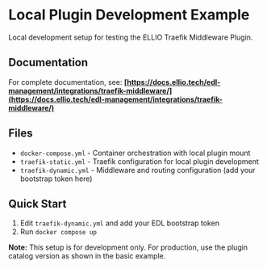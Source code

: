 # Local Plugin Development Example

Local development setup for testing the ELLIO Traefik Middleware Plugin.

## Documentation

For complete documentation, see:
**[https://docs.ellio.tech/edl-management/integrations/traefik-middleware/](https://docs.ellio.tech/edl-management/integrations/traefik-middleware/)**

## Files

- `docker-compose.yml` - Container orchestration with local plugin mount
- `traefik-static.yml` - Traefik configuration for local plugin development
- `traefik-dynamic.yml` - Middleware and routing configuration (add your bootstrap token here)

## Quick Start

1. Edit `traefik-dynamic.yml` and add your EDL bootstrap token
2. Run `docker compose up`

**Note:** This setup is for development only. For production, use the plugin catalog version as shown in the basic example.
